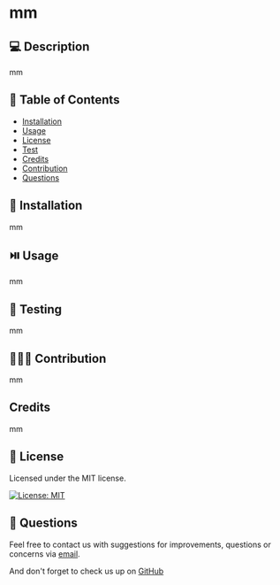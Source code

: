  
# mm

## 💻 Description

mm

## 🧾 Table of Contents

- [Installation](#🔧-Installation)
- [Usage](#⏯️-usage)
- [License](#📜-license)
- [Test](#🧪-test)
- [Credits](#credits)
- [Contribution](#🧑‍🤝‍🧑-contribution)
- [Questions](#💬-questions)
    
## 🔧 Installation

mm

## ⏯️ Usage

mm

## 🧪 Testing

mm

## 🧑‍🤝‍🧑 Contribution

mm

## Credits

mm

## 📜 License

Licensed under the MIT license.

[![License: MIT](https://img.shields.io/badge/License-MIT-yellow.svg)](https://opensource.org/licenses/MIT)
     
## 💬 Questions

Feel free to contact us with suggestions for improvements, questions or concerns via [email](m@gmail.com). <br>

And don't forget to check us up on [GitHub](github.com/mm)
